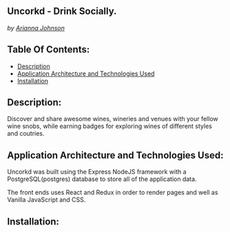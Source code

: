 Uncorkd - Drink Socially.
---
*by [Arianna Johnson](https://github.com/ariannalillie)*

Table Of Contents:
---
- [Description](#Description)
- [Application Architecture and Technologies Used](#Techs)
- [Installation](#Installation)


Description: <a id='Description'></a>
---
Discover and share awesome wines, wineries and venues with your fellow wine snobs, while earning badges for exploring wines of different styles and coutries.

Application Architecture and Technologies Used: <a id='Techs'></a>
---
Uncorkd was built using the Express NodeJS framework with a PostgreSQL(postgres) database to store all of the application data.

The front ends uses React and Redux in order to render pages and well as Vanilla JavaScript and CSS.

Installation: <a id='Installation'></a>
---

